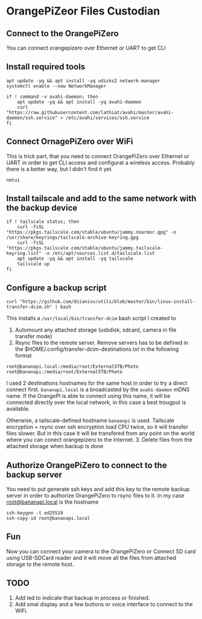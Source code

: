 # OrangePiZeor Files Custodian

## Connect to the OrangePiZero

You can connect orangepizero over Ethernet or UART to get CLI


## Install required tools

```shell
apt update -yq && apt install -yq udisks2 network-manager
systemctl enable --now NetworkManager

if ! command -v avahi-daemon; then
    apt update -yq && apt install -yq avahi-daemon
    curl "https://raw.githubusercontent.com/lathiat/avahi/master/avahi-daemon/ssh.service" > /etc/avahi/services/ssh.service
fi
```

## Connect OrnagePiZero over WiFi

This is trick part, that you need to connect OrangePiZero over Ethernet or UART in order to get CLI access and configurat a wireless access. Probably there is a better way, but I didn't find it yet.

```
nmtui
```

## Install tailscale and add to the same network with the backup device

```shell
if ! tailscale status; then
    curl -fsSL "https://pkgs.tailscale.com/stable/ubuntu/jammy.noarmor.gpg" -o /usr/share/keyrings/tailscale-archive-keyring.gpg
    curl -fsSL "https://pkgs.tailscale.com/stable/ubuntu/jammy.tailscale-keyring.list" -o /etc/apt/sources.list.d/tailscale.list
    apt update -yq && apt install -yq tailscale
    tailscale up
fi
```


## Configure a backup script


```shell
curl "https://github.com/dzianisv/utils/blob/master/bin/linux-install-transfer-dcim.sh" | bash
```

This installs a `/usr/local/bin/transfer-dcim` bash script I created to
1. Automount any attached storage (usbdisk, sdcard, camera in file transfer mode)
2. Rsync files to the remote server. Remove servers has to be defined in the $HOME/.config/transfer-dcim-destinations.txt in the following format

```
root@bananapi.local:/media/root/External5TB/Photo
root@bananapi:/media/root/External5TB/Photo
```

I used 2 destinations hostnames for the same host in order to try a direct connect first. `bananapi.local` is a broadcasted by the `avahi-daemon` mDNS name.
If the OrangePI is able to connect using this name, it will be connected directly over the local network, in this case a best trougput is  available.

Otherwise, a tailscale-defined hostname `banaanpi` is used. Tailscale encryption + rsync over ssh encryption load CPU twice, so it will transfer files slower. But in this case it will be transfered from any point on the world where you can conect orangepizero to the Internet.
3. Delete files from the attached storage when backup is done

## Authorize OrangePiZero to connect to the backup server

You need to put generate ssh keys and add this key to the remote backup server in order to authorize OrangePiZero to rsync files to it. In my case root@bananapi.local is the hostname


```shell
ssh-keygen -t ed25519
ssh-copy-id root@bananapi.local
```

## Fun

Now you can connect your camera to the OrangePiZero or Connect SD card using USB-SDCard reader and it will move all the files from attached storage to the remote host.


## TODO

1. Add led to indicate that backup in process or finished.
2. Add smal display and a few buttons or voice interface to connect to the WiFi.
